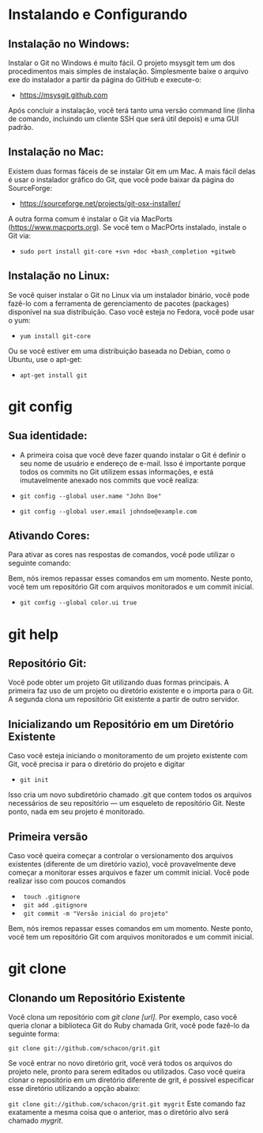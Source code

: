 # Instalando e Configurando

## Instalação no Windows:

Instalar o Git no Windows é muito fácil. O projeto msysgit tem um dos procedimentos mais simples de instalação. Simplesmente baixe o arquivo exe do instalador a partir da página do GitHub e execute-o:

* https://msysgit.github.com

Após concluir a instalação, você terá tanto uma versão command line (linha de comando, incluindo um cliente SSH que será útil depois) e uma GUI padrão.

## Instalação no Mac:

Existem duas formas fáceis de se instalar Git em um Mac. A mais fácil delas é usar o instalador gráfico do Git, que você pode baixar da página do SourceForge:

* https://sourceforge.net/projects/git-osx-installer/

A outra forma comum é instalar o Git via MacPorts (https://www.macports.org). Se você tem o MacPOrts instalado, instale o Git via:

* `sudo port install git-core +svn +doc +bash_completion +gitweb`

## Instalação no Linux:

Se você quiser instalar o Git no Linux via um instalador binário, você pode fazê-lo com a ferramenta de gerenciamento de pacotes (packages) disponível na sua distribuição. Caso você esteja no Fedora, você pode usar o yum:

* `yum install git-core`

Ou se você estiver em uma distribuição baseada no Debian, como o Ubuntu, use o apt-get:

* `apt-get install git`

# git config

## Sua identidade:

* A primeira coisa que você deve fazer quando instalar o Git é definir o seu nome de usuário e endereço de e-mail. Isso é importante porque todos os commits no Git utilizem essas informações, e está imutavelmente anexado nos commits que você realiza:

* `git config --global user.name "John Doe"`
* `git config --global user.email johndoe@example.com`

## Ativando Cores:

Para ativar as cores nas respostas de comandos, você pode utilizar o seguinte comando:

Bem, nós iremos repassar esses comandos em um momento. Neste ponto, você tem um repositório Git com arquivos monitorados e um commit inicial.

* `git config --global color.ui true`

# git help

## Repositório Git:

Você pode obter um projeto Git utilizando duas formas principais. A primeira faz uso de um projeto ou diretório existente e o importa para o Git. A segunda clona um repositório Git existente a partir de outro servidor.

## Inicializando um Repositório em um Diretório Existente

Caso você esteja iniciando o monitoramento de um projeto existente com Git, você precisa ir para o diretório do projeto e digitar

* `git init`

Isso cria um novo subdiretório chamado .git que contem todos os arquivos necessários de seu repositório — um esqueleto de repositório Git. Neste ponto, nada em seu projeto é monitorado.

## Primeira versão

Caso você queira começar a controlar o versionamento dos arquivos existentes (diferente de um diretório vazio), você provavelmente deve começar a monitorar esses arquivos e fazer um commit inicial. Você pode realizar isso com poucos comandos

* ` touch .gitignore`
* ` git add .gitignore`
* ` git commit -m "Versão inicial do projeto"`

Bem, nós iremos repassar esses comandos em um momento. Neste ponto, você tem um repositório Git com arquivos monitorados e um commit inicial.

# git clone

## Clonando um Repositório Existente

Você clona um repositório com *git clone [url]*. Por exemplo, caso você queria clonar a biblioteca Git do Ruby chamada Grit, você pode fazê-lo da seguinte forma:

`git clone git://github.com/schacon/grit.git`

Se você entrar no novo diretório grit, você verá todos os arquivos do projeto nele, pronto para serem editados ou utilizados. Caso você queira clonar o repositório em um diretório diferente de grit, é possível especificar esse diretório utilizando a opção abaixo:

`git clone git://github.com/schacon/grit.git mygrit`
Este comando faz exatamente a mesma coisa que o anterior, mas o diretório alvo será chamado *mygrit*.